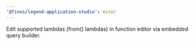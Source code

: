 ```yaml
---
'@finos/legend-application-studio': minor
---
```


Edit supported lambdas (from() lambdas) in function editor via embedded query builder.
